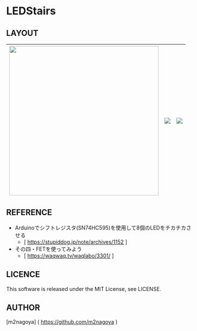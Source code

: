 # LEDStairs

## LAYOUT
|<img width=400 src="https://user-images.githubusercontent.com/51310989/81471835-ec5ead00-922e-11ea-9b47-387d31189313.png">|<img src="https://user-images.githubusercontent.com/51310989/81473341-bb837580-9238-11ea-82c5-af849c566016.png">|<img src="https://user-images.githubusercontent.com/51310989/81473295-6b0c1800-9238-11ea-99a6-4bf1741ccb29.gif">
|:---:|:---:|:---:|

## REFERENCE
- Arduinoでシフトレジスタ(SN74HC595)を使用して8個のLEDをチカチカさせる  
  - [ https://stupiddog.jp/note/archives/1152 ]  
- その四・FETを使ってみよう    
  - [ https://waqwaq.tv/waqlabo/3301/ ]  

## LICENCE
This software is released under the MIT License, see LICENSE.

## AUTHOR
[m2nagoya] ( https://github.com/m2nagoya )
